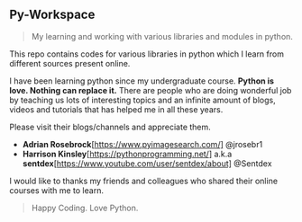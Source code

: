 ## Py-Workspace 

> My learning and working with various libraries and modules in python.

This repo contains codes for various libraries in python which I learn from different sources present online.

I have been learning python since my undergraduate course. **Python is love. Nothing can replace it.**
There are people who are doing wonderful job by teaching us lots of interesting topics and an infinite amount of blogs, videos and tutorials that has helped me in all these years.

Please visit their blogs/channels and appreciate them.

- **Adrian Rosebrock**[https://www.pyimagesearch.com/] @jrosebr1
- **Harrison Kinsley**[https://pythonprogramming.net/] a.k.a **sentdex**[https://www.youtube.com/user/sentdex/about] @Sentdex

I would like to thanks my friends and colleagues who shared their online courses with me to learn.

> Happy Coding. Love Python.



